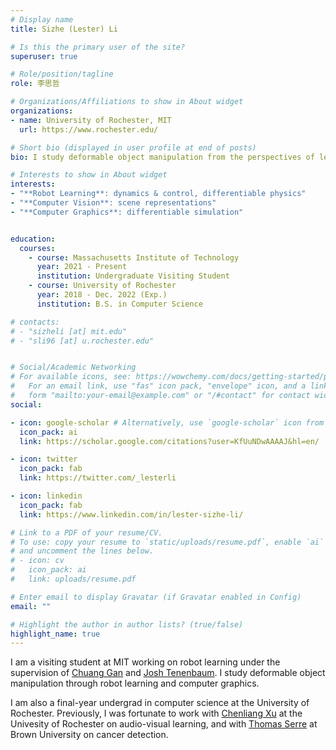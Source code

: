 ```yaml
---
# Display name
title: Sizhe (Lester) Li

# Is this the primary user of the site?
superuser: true

# Role/position/tagline
role: 李思哲

# Organizations/Affiliations to show in About widget
organizations:
- name: University of Rochester, MIT
  url: https://www.rochester.edu/

# Short bio (displayed in user profile at end of posts)
bio: I study deformable object manipulation from the perspectives of learning, robotics, and graphics.

# Interests to show in About widget
interests:
- "**Robot Learning**: dynamics & control, differentiable physics"
- "**Computer Vision**: scene representations"
- "**Computer Graphics**: differentiable simulation"


education:
  courses:
    - course: Massachusetts Institute of Technology
      year: 2021 - Present
      institution: Undergraduate Visiting Student
    - course: University of Rochester
      year: 2018 - Dec. 2022 (Exp.)
      institution: B.S. in Computer Science

# contacts:
# - "sizheli [at] mit.edu"
# - "sli96 [at] u.rochester.edu"


# Social/Academic Networking
# For available icons, see: https://wowchemy.com/docs/getting-started/page-builder/#icons
#   For an email link, use "fas" icon pack, "envelope" icon, and a link in the
#   form "mailto:your-email@example.com" or "/#contact" for contact widget.
social:

- icon: google-scholar # Alternatively, use `google-scholar` icon from `ai` icon pack
  icon_pack: ai
  link: https://scholar.google.com/citations?user=KfUuNDwAAAAJ&hl=en/

- icon: twitter
  icon_pack: fab
  link: https://twitter.com/_lesterli

- icon: linkedin
  icon_pack: fab
  link: https://www.linkedin.com/in/lester-sizhe-li/

# Link to a PDF of your resume/CV.
# To use: copy your resume to `static/uploads/resume.pdf`, enable `ai` icons in `params.toml`, 
# and uncomment the lines below.
# - icon: cv
#   icon_pack: ai
#   link: uploads/resume.pdf

# Enter email to display Gravatar (if Gravatar enabled in Config)
email: ""

# Highlight the author in author lists? (true/false)
highlight_name: true
---
```


I am a visiting student at MIT working on robot learning under the supervision of [Chuang Gan](http://people.csail.mit.edu/ganchuang/) and [Josh Tenenbaum](http://web.mit.edu/cocosci/josh.html). I study deformable object manipulation through robot learning and computer graphics. 

I am also a final-year undergrad in computer science at the University of Rochester. Previously, I was fortunate to work with [Chenliang Xu](https://www.cs.rochester.edu/~cxu22/) at the Univesity of Rochester on audio-visual learning, and with [Thomas Serre](https://serre-lab.clps.brown.edu/person/thomas-serre/) at Brown University on cancer detection.
